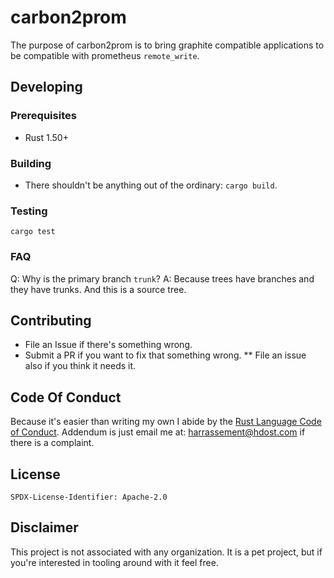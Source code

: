 # carbon2prom

The purpose of carbon2prom is to bring graphite compatible applications to be compatible with prometheus `remote_write`.


## Developing

### Prerequisites

* Rust 1.50+

### Building

* There shouldn't be anything out of the ordinary: `cargo build`.

### Testing

`cargo test`

### FAQ

Q: Why is the primary branch `trunk`?
A: Because trees have branches and they have trunks. And this is a source tree.

## Contributing

* File an Issue if there's something wrong.
* Submit a PR if you want to fix that something wrong.
** File an issue also if you think it needs it.


## Code Of Conduct

Because it's easier than writing my own I abide by the [Rust Language Code of Conduct](https://www.rust-lang.org/policies/code-of-conduct). Addendum is just email me at:
harrassement@hdost.com if there is a complaint.

## License

`SPDX-License-Identifier: Apache-2.0`

## Disclaimer

This project is not associated with any organization. It is a pet project, but if you're interested in tooling around with it feel free.
